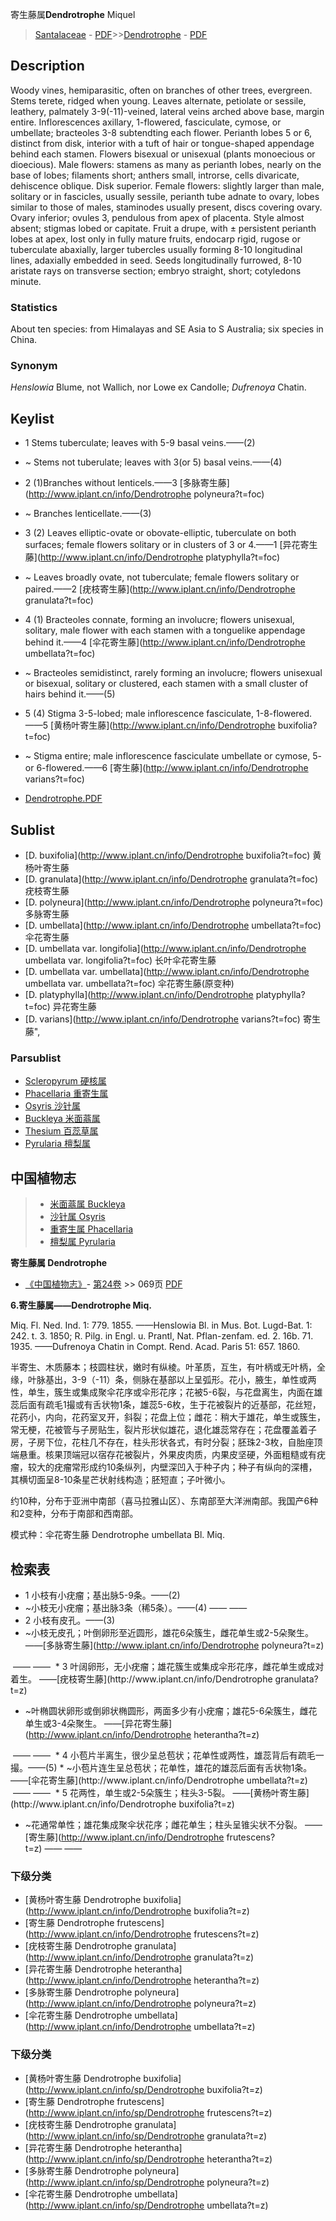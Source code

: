 寄生藤属**Dendrotrophe** Miquel

> [Santalaceae](http://www.iplant.cn/info/Santalaceae?t=foc) - [PDF](http://www.iplant.cn/foc/pdf/Santalaceae.pdf)>>[Dendrotrophe](http://www.iplant.cn/info/Dendrotrophe?t=foc) - [PDF](http://www.iplant.cn/foc/pdf/Dendrotrophe.pdf)

## Description

Woody vines, hemiparasitic, often on branches of other trees, evergreen. Stems terete, ridged when young. Leaves alternate, petiolate or sessile, leathery, palmately 3-9(-11)-veined, lateral veins arched above base, margin entire. Inflorescences axillary, 1-flowered, fasciculate, cymose, or umbellate; bracteoles 3-8 subtendting each flower. Perianth lobes 5 or 6, distinct from disk, interior with a tuft of hair or tongue-shaped appendage behind each stamen. Flowers bisexual or unisexual (plants monoecious or dioecious). Male flowers: stamens as many as perianth lobes, nearly on the base of lobes; filaments short; anthers small, introrse, cells divaricate, dehiscence oblique. Disk superior. Female flowers: slightly larger than male, solitary or in fascicles, usually sessile, perianth tube adnate to ovary, lobes similar to those of males, staminodes usually present, discs covering ovary. Ovary inferior; ovules 3, pendulous from apex of placenta. Style almost absent; stigmas lobed or capitate. Fruit a drupe, with ± persistent perianth lobes at apex, lost only in fully mature fruits, endocarp rigid, rugose or tuberculate abaxially, larger tubercles usually forming 8-10 longitudinal lines, adaxially embedded in seed. Seeds longitudinally furrowed, 8-10 aristate rays on transverse section; embryo straight, short; cotyledons minute.

### Statistics
About ten species: from Himalayas and SE Asia to S Australia; six species in China.

### Synonym
*Henslowia* Blume, not Wallich, nor Lowe ex Candolle; *Dufrenoya* Chatin.

## Keylist

* 1 Stems tuberculate; leaves with 5-9 basal veins.——(2)
* ~ Stems not tuberulate; leaves with 3(or 5) basal veins.——(4)

* 2 (1)Branches without lenticels.——3 [多脉寄生藤](http://www.iplant.cn/info/Dendrotrophe polyneura?t=foc)
* ~ Branches lenticellate.——(3)

* 3 (2) Leaves elliptic-ovate or obovate-elliptic, tuberculate on both surfaces; female flowers solitary or in clusters of 3 or 4.——1 [异花寄生藤](http://www.iplant.cn/info/Dendrotrophe platyphylla?t=foc)
* ~ Leaves broadly ovate, not tuberculate; female flowers solitary or paired.——2 [疣枝寄生藤](http://www.iplant.cn/info/Dendrotrophe granulata?t=foc)

* 4 (1) Bracteoles connate, forming an involucre; flowers unisexual, solitary, male flower with each stamen with a tonguelike appendage behind it.——4 [伞花寄生藤](http://www.iplant.cn/info/Dendrotrophe umbellata?t=foc)
* ~ Bracteoles semidistinct, rarely forming an involucre; flowers unisexual or bisexual, solitary or clustered, each stamen with a small cluster of hairs behind it.——(5)

* 5 (4) Stigma 3-5-lobed; male inflorescence fasciculate, 1-8-flowered.——5 [黄杨叶寄生藤](http://www.iplant.cn/info/Dendrotrophe buxifolia?t=foc)
* ~ Stigma entire; male inflorescence fasciculate umbellate or cymose, 5- or 6-flowered.——6 [寄生藤](http://www.iplant.cn/info/Dendrotrophe varians?t=foc)

* [Dendrotrophe.PDF](http://www.iplant.cn/foc/pdf/Dendrotrophe.pdf)

## Sublist

* [D.  buxifolia](http://www.iplant.cn/info/Dendrotrophe buxifolia?t=foc)
 黄杨叶寄生藤
* [D.  granulata](http://www.iplant.cn/info/Dendrotrophe granulata?t=foc)
 疣枝寄生藤
* [D.  polyneura](http://www.iplant.cn/info/Dendrotrophe polyneura?t=foc)
 多脉寄生藤
* [D.  umbellata](http://www.iplant.cn/info/Dendrotrophe umbellata?t=foc)
 伞花寄生藤
* [D.  umbellata var. longifolia](http://www.iplant.cn/info/Dendrotrophe umbellata var. longifolia?t=foc)
 长叶伞花寄生藤
* [D.  umbellata var. umbellata](http://www.iplant.cn/info/Dendrotrophe umbellata var. umbellata?t=foc)
 伞花寄生藤(原变种)
* [D.  platyphylla](http://www.iplant.cn/info/Dendrotrophe platyphylla?t=foc)
 异花寄生藤
* [D.  varians](http://www.iplant.cn/info/Dendrotrophe varians?t=foc) 寄生藤",

### Parsublist

* [Scleropyrum  硬核属](http://www.iplant.cn/info/Scleropyrum?t=foc)
* [Phacellaria  重寄生属](http://www.iplant.cn/info/Phacellaria?t=foc)
* [Osyris  沙针属](http://www.iplant.cn/info/Osyris?t=foc)
* [Buckleya  米面蓊属](http://www.iplant.cn/info/Buckleya?t=foc)
* [Thesium  百蕊草属](http://www.iplant.cn/info/Thesium?t=foc)
* [Pyrularia  檀梨属](http://www.iplant.cn/info/Pyrularia?t=foc)

## 中国植物志

> * [米面蓊属  Buckleya](Buckleya-米面蓊属.md)
> * [沙针属  Osyris](http://www.iplant.cn/info/Osyris?t=z)
> * [重寄生属  Phacellaria](http://www.iplant.cn/info/Phacellaria?t=z)
> * [檀梨属  Pyrularia](http://www.iplant.cn/info/Pyrularia?t=z)

**寄生藤属 Dendrotrophe**

* [《中国植物志》](http://www.iplant.cn/frps)- [第24卷](http://www.iplant.cn/frps/vol/24) >> 069页 [PDF](http://www.iplant.cn/frps/pdf/24/069y.pdf)

**6.寄生藤属——Dendrotrophe Miq.**

Miq. Fl. Ned. Ind. 1: 779. 1855. ——Henslowia Bl. in Mus. Bot. Lugd-Bat. 1: 242. t. 3. 1850; R. Pilg. in Engl. u. Prantl, Nat. Pflan-zenfam. ed. 2. 16b. 71. 1935. ——Dufrenoya Chatin in Compt. Rend. Acad. Paris 51: 657. 1860.

半寄生、木质藤本；枝圆柱状，嫩时有纵棱。叶革质，互生，有叶柄或无叶柄，全缘，叶脉基出，3-9（-11）条，侧脉在基部以上呈弧形。花小，腋生，单性或两性，单生，簇生或集成聚伞花序或伞形花序；花被5-6裂，与花盘离生，内面在雄蕊后面有疏毛1撮或有舌状物1条，雄蕊5-6枚，生于花被裂片的近基部，花丝短，花药小，内向，花药室叉开，斜裂；花盘上位；雌花：稍大于雄花，单生或簇生，常无梗，花被管与子房贴生，裂片形状似雄花，退化雄蕊常存在；花盘覆盖着子房，子房下位，花柱几不存在，柱头形状各式，有时分裂；胚珠2-3枚，自胎座顶端悬重。核果顶端冠以宿存花被裂片，外果皮肉质，内果皮坚硬，外面粗糙或有疣瘤，较大的疣瘤常形成约10条纵列，内壁深凹入于种子内；种子有纵向的深槽，其横切面呈8-10条星芒状射线构造；胚短直；子叶微小。

约10种，分布于亚洲中南部（喜马拉雅山区）、东南部至大洋洲南部。我国产6种和2变种，分布于南部和西南部。

模式种：伞花寄生藤 Dendrotrophe umbellata Bl. Miq.

## 检索表

* 1 小枝有小疣瘤；基出脉5-9条。——(2)
* ~小枝无小疣瘤；基出脉3条（稀5条）。——(4)</td></tr><tr><td>&nbsp;——&nbsp;——&nbsp;</td></tr>
* 2 小枝有皮孔。——(3)
* ~小枝无皮孔；叶倒卵形至近圆形，雄花6朵簇生，雌花单生或2-5朵聚生。 ——[多脉寄生藤](http://www.iplant.cn/info/Dendrotrophe polyneura?t=z)
</td></tr><tr><td>&nbsp;——&nbsp;——&nbsp;</td></tr>
* 3 叶阔卵形，无小疣瘤；雄花簇生或集成伞形花序，雌花单生或成对着生。 ——[疣枝寄生藤](http://www.iplant.cn/info/Dendrotrophe granulata?t=z)

* ~叶椭圆状卵形或倒卵状椭圆形，两面多少有小疣瘤；雄花5-6朵簇生，雌花单生或3-4朵聚生。 ——[异花寄生藤](http://www.iplant.cn/info/Dendrotrophe heterantha?t=z)
</td></tr><tr><td>&nbsp;——&nbsp;——&nbsp;</td></tr>
* 4 小苞片半离生，很少呈总苞状；花单性或两性，雄蕊背后有疏毛一撮。——(5)
* ~小苞片连生呈总苞状；花单性，雄花的雄蕊后面有舌状物1条。 ——[伞花寄生藤](http://www.iplant.cn/info/Dendrotrophe umbellata?t=z)
</td></tr><tr><td>&nbsp;——&nbsp;——&nbsp;</td></tr>
* 5 花两性，单生或2-5朵簇生；柱头3-5裂。 ——[黄杨叶寄生藤](http://www.iplant.cn/info/Dendrotrophe buxifolia?t=z)

* ~花通常单性；雄花集成聚伞状花序；雌花单生；柱头呈锥尖状不分裂。 ——[寄生藤](http://www.iplant.cn/info/Dendrotrophe frutescens?t=z)</td></tr><tr><td>&nbsp;——&nbsp;——&nbsp;</td></tr>
### 下级分类
* [黄杨叶寄生藤  Dendrotrophe buxifolia](http://www.iplant.cn/info/Dendrotrophe buxifolia?t=z)
* [寄生藤  Dendrotrophe frutescens](http://www.iplant.cn/info/Dendrotrophe frutescens?t=z)
* [疣枝寄生藤  Dendrotrophe granulata](http://www.iplant.cn/info/Dendrotrophe granulata?t=z)
* [异花寄生藤  Dendrotrophe heterantha](http://www.iplant.cn/info/Dendrotrophe heterantha?t=z)
* [多脉寄生藤  Dendrotrophe polyneura](http://www.iplant.cn/info/Dendrotrophe polyneura?t=z)
* [伞花寄生藤  Dendrotrophe umbellata](http://www.iplant.cn/info/Dendrotrophe umbellata?t=z)

### 下级分类
* [黄杨叶寄生藤  Dendrotrophe buxifolia](http://www.iplant.cn/info/sp/Dendrotrophe buxifolia?t=z)
* [寄生藤  Dendrotrophe frutescens](http://www.iplant.cn/info/sp/Dendrotrophe frutescens?t=z)
* [疣枝寄生藤  Dendrotrophe granulata](http://www.iplant.cn/info/sp/Dendrotrophe granulata?t=z)
* [异花寄生藤  Dendrotrophe heterantha](http://www.iplant.cn/info/sp/Dendrotrophe heterantha?t=z)
* [多脉寄生藤  Dendrotrophe polyneura](http://www.iplant.cn/info/sp/Dendrotrophe polyneura?t=z)
* [伞花寄生藤  Dendrotrophe umbellata](http://www.iplant.cn/info/sp/Dendrotrophe umbellata?t=z)
